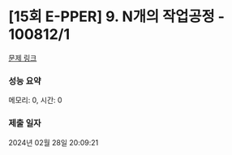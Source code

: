 # [15회 E-PPER] 9. N개의 작업공정 - 100812/1 

[문제 링크](https://level.goorm.io/exam/100812/9-n%EA%B0%9C%EC%9D%98-%EC%9E%91%EC%97%85%EA%B3%B5%EC%A0%95/quiz/1) 

### 성능 요약

메모리: 0, 시간: 0

### 제출 일자

2024년 02월 28일 20:09:21

